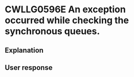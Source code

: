 # CWLLG0596E An exception occurred while checking the synchronous queues.

## Explanation

## User response